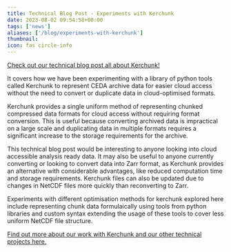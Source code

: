 ```yaml
---
title: Technical Blog Post - Experiments with Kerchunk
date: 2023-08-02 09:54:58+00:00
tags: ['news']
aliases: ['/blog/experiments-with-kerchunk']
thumbnail: 
icon: fas circle-info
---
```


[Check out our technical blog post all about Kerchunk!](https://techblog.ceda.ac.uk/2023/05/04/kerchunk-experiments.html)


It covers how we have been experimenting with a library of python tools called Kerchunk to represent CEDA archive data for easier cloud access without the need to convert or duplicate data in cloud-optimised formats.  
  



Kerchunk provides a single uniform method of representing chunked compressed data formats for cloud access without requiring format conversion. This is useful because converting archived data is impractical on a large scale and duplicating data in multiple formats requires a significant increase to the storage requirements for the archive.  
  



This technical blog post would be interesting to anyone looking into cloud accessible analysis ready data. It may also be useful to anyone currently converting or looking to convert data into Zarr format, as Kerchunk provides an alternative with considerable advantages, like reduced computation time and storage requirements. Kerchunk files can also be updated due to changes in NetCDF files more quickly than reconverting to Zarr.  
  



Experiments with different optimisation methods for kerchunk explored here include representing chunk data formulaically using tools from python libraries and custom syntax extending the usage of these tools to cover less uniform NetCDF file structure.



[Find out more about our work with Kerchunk and our other technical projects here.](https://techblog.ceda.ac.uk/)


